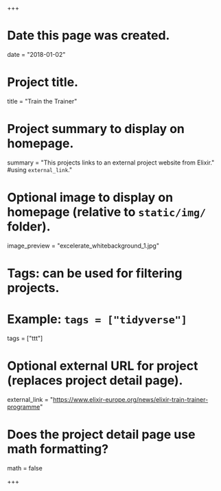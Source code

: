 +++
# Date this page was created.
date = "2018-01-02"

# Project title.
title = "Train the Trainer"

# Project summary to display on homepage.
summary = "This projects links to an external project website from Elixir."
#using `external_link`."

# Optional image to display on homepage (relative to `static/img/` folder).
image_preview = "excelerate_whitebackground_1.jpg"

# Tags: can be used for filtering projects.
# Example: `tags = ["tidyverse"]`
tags = ["ttt"]

# Optional external URL for project (replaces project detail page).
external_link = "https://www.elixir-europe.org/news/elixir-train-trainer-programme"

# Does the project detail page use math formatting?
math = false

+++

